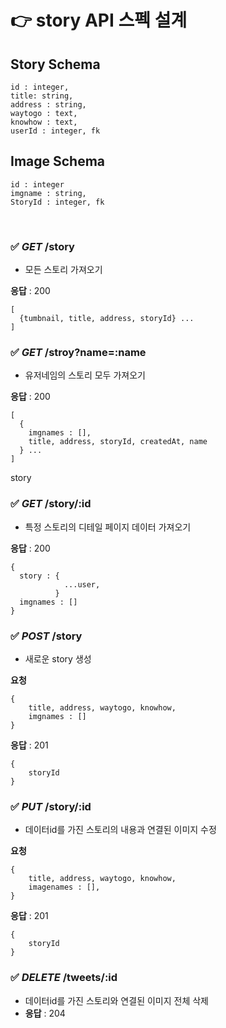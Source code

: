 # 👉 story API 스펙 설계

## Story Schema

```
id : integer,
title: string,
address : string,
waytogo : text,
knowhow : text,
userId : integer, fk
```

## Image Schema

```
id : integer
imgname : string,
StoryId : integer, fk
```

<br>

### ✅ _GET_ /story

- 모든 스토리 가져오기

**응답** : 200

```
[
  {tumbnail, title, address, storyId} ...
]
```

### ✅ _GET_ /stroy?name=:name

- 유저네임의 스토리 모두 가져오기

**응답** : 200

```
[
  {
    imgnames : [],
    title, address, storyId, createdAt, name
  } ...
]
```

story

### ✅ _GET_ /story/:id

- 특정 스토리의 디테일 페이지 데이터 가져오기

**응답** : 200

```
{
  story : {
            ...user,
          }
  imgnames : []
}
```

### ✅ _POST_ /story

- 새로운 story 생성

**요청**

```
{
    title, address, waytogo, knowhow,
    imgnames : []
}
```

**응답** : 201

```
{
    storyId
}
```

### ✅ _PUT_ /story/:id

- 데이터id를 가진 스토리의 내용과 연결된 이미지 수정

**요청**

```
{
    title, address, waytogo, knowhow,
    imagenames : [],
}
```

**응답** : 201

```
{
    storyId
}
```

### ✅ _DELETE_ /tweets/:id

- 데이터id를 가진 스토리와 연결된 이미지 전체 삭제
- **응답** : 204
